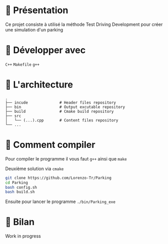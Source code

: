 # 👋 Présentation

Ce projet consiste à utilisé la méthode Test Driving Development pour créer une simulation d'un parking

# 🚀 Développer avec

`C++` `Makefile` `g++`

# 📖 L'architecture

```
.
├── incude              # Header files repository
├── bin                 # Output excutable repository
├── build               # Cmake build repository
├── src
│   └── (...).cpp       # Content files repository
└── ...
```

# 📜 Comment compiler

Pour compiler le programme il vous faut `g++` ainsi que `make`

Deuxième solution via `cmake`

```bash
git clone https://github.com/Lorenzo-Tr/Parking
cd Parking
bash config.sh
bash build.sh
```

Ensuite pour lancer le programme `./bin/Parking_exe`

# 📜 Bilan

Work in progress